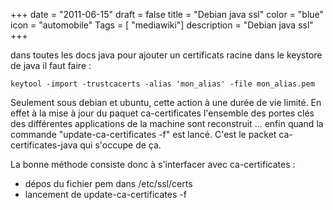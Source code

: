 +++
date = "2011-06-15"
draft = false
title = "Debian java ssl"
color = "blue"
icon = "automobile"
Tags = [ "mediawiki"]
description = "Debian java ssl"
+++

dans toutes les docs java pour ajouter un certificats racine dans le
keystore de java il faut faire :

    keytool -import -trustcacerts -alias 'mon_alias' -file mon_alias.pem

Seulement sous debian et ubuntu, cette action à une durée de vie limité.
En effet à la mise à jour du paquet ca-certificates l'ensemble des
portes clés des différentes applications de la machine sont reconstruit
... enfin quand la commande "update-ca-certificates -f" est lancé. C'est
le packet ca-certificates-java qui s'occupe de ça.

La bonne méthode consiste donc à s'interfacer avec ca-certificates :

-   dépos du fichier pem dans /etc/ssl/certs
-   lancement de update-ca-certificates -f

